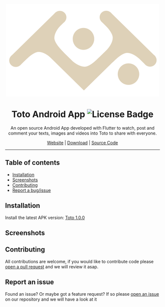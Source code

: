 <div align="center">
<img src="logo.svg">

# Toto Android App ![License Badge](https://img.shields.io/badge/license-GPL%203.0-blue)

An open source Android App developed with Flutter to watch, post and comment your texts, images and videos into Toto to share with everyone.
	
[Website](https://github.com/malinest/toto-android) | [Download](https://github.com/malinest/toto-android/releases) | [Source Code](https://github.com/malinest/toto-android)

</div>

---

## Table of contents

- [Installation](#installation)
- [Screenshots](#screenshots)
- [Contributing](#contributing)
- [Report a bug/issue](#report-an-issue)

## Installation

Install the latest APK version: [Toto 1.0.0](https://github.com/malinest/toto-android/releases/download/1.0.0/Toto_1.0.0.apk)
	
## Screenshots


## Contributing

All contributions are welcome, if you would like to contribute code please [open a pull request](https://github.com/malinest/toto-android/pulls) and we will review it asap.

## Report an issue

Found an issue? Or maybe got a feature request? If so please [open an issue](https://github.com/malinest/toto-android/issues) on our repository and we will have a look at it
